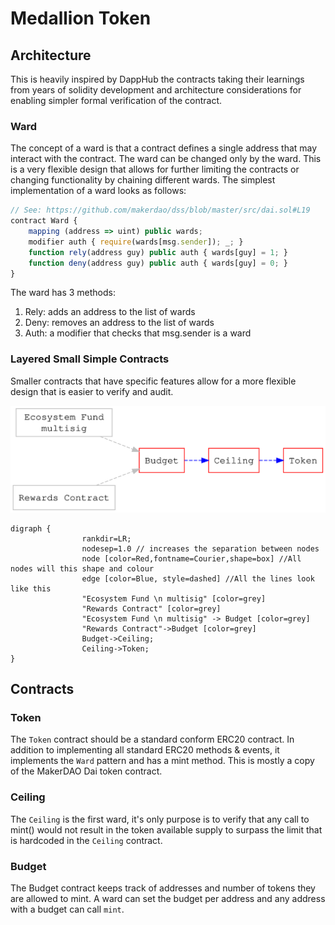 # Medallion Token
## Architecture
This is heavily inspired by DappHub the contracts taking their learnings from years of solidity development and architecture considerations for enabling simpler formal verification of the contract.

### Ward
The concept of a ward is that a contract defines a single address that may interact with the contract. The ward can be changed only by the ward. This is a very flexible design that allows for further limiting the contracts or changing functionality by chaining different wards. The simplest implementation of a ward looks as follows: 

```javascript
// See: https://github.com/makerdao/dss/blob/master/src/dai.sol#L19
contract Ward {
    mapping (address => uint) public wards;
    modifier auth { require(wards[msg.sender]); _; }
    function rely(address guy) public auth { wards[guy] = 1; }
    function deny(address guy) public auth { wards[guy] = 0; } 
}
```

The ward has 3 methods:
1) Rely: adds an address to the list of wards
2) Deny: removes an address to the list of wards
3) Auth: a modifier that checks that msg.sender is a ward

### Layered Small Simple Contracts 
Smaller contracts that have specific features allow for a more flexible design that is easier to verify and audit.

![architecture diagram, see graphviz below](./architecture.svg)
```graphviz
digraph {
                rankdir=LR;
                nodesep=1.0 // increases the separation between nodes
                node [color=Red,fontname=Courier,shape=box] //All nodes will this shape and colour
                edge [color=Blue, style=dashed] //All the lines look like this
                "Ecosystem Fund \n multisig" [color=grey]
                "Rewards Contract" [color=grey]
                "Ecosystem Fund \n multisig" -> Budget [color=grey]
                "Rewards Contract"->Budget [color=grey]
                Budget->Ceiling;
                Ceiling->Token;                
}
```


## Contracts
### Token
The `Token` contract should be a standard conform ERC20 contract. In addition to implementing all standard ERC20 methods & events, it implements the `Ward` pattern and has a mint method. This is mostly a copy of the MakerDAO Dai token contract.

### Ceiling 
The `Ceiling` is the first ward, it's only purpose is to verify that any call to mint() would not result in the token available supply to surpass the limit that is hardcoded in the `Ceiling` contract.

### Budget
The Budget contract keeps track of addresses and number of tokens they are allowed to mint. A ward can set the budget per address and any address with a budget can call `mint`.

